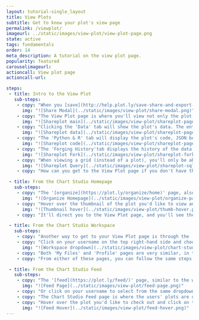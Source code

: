 ```yaml
---
layout: tutorial-single_layout
title: View Plots
subtitle: Get to know your plot's view page
permalink: /viewplot/
imageurl: ../static/images/view-plot/view-plot-page.png
state: active
tags: fundamentals
order: 14
meta_description: A tutorial on the view plot page.
popularity: featured
carouselimageurl:
actioncall: View plot page
actioncall-url:

steps:
 - title: Intro to the View Plot
   sub-steps:
    - copy: "When you [save](http://help.plot.ly/save-share-and-export-in-plotly/#step-1-save-your-plot) and [embed](http://help.plot.ly/save-share-and-export-in-plotly/#step-5-share-your-plot) your plot, the shareable link directs you to your shareplot viewer."
      img: "![Share Modal](../static/images/view-plot/share-modal.png)"
    - copy: "The View Plot page is where you'll view not only the plot, but its data, code, and the forging history."
      img: "![Shareplot main](../static/images/view-plot/shareplot-page.png)"
    - copy: "Clicking the 'Data' tab will show the plot's data. The entire dataset may not be displayed if it's too large, but rest assured that the entire grid has been saved. The ellipses appear when this is the case."
      img: "![Shareplot data](../static/images/view-plot/shareplot-page-data.png)"
    - copy: "The 'Python & R' tab will display the plot's code, JSON being the default programming language. Select from the dropdown menu on the left-hand side to see the others, including Python, Matlab and R."
      img: "![Shareplot code](../static/images/view-plot/shareplot-page-code.gif)"
    - copy: "The 'Forging History'tab displays the history of the data is shared between Chart Studio users for audit control. How does this work? When you click on 'Fork & Edit' on another Chart Studio user's chart, a new node is created in the 'Forging History' tree. The example below is a [plot](https://plot.ly/~RhettAllain/131/) created by 'Wired' author Rhett Allain. It's been forked many times by other Chart Studio users."
      img: "![Shareplot Fork](../static/images/view-plot/shareplot-fork-history.png)"
    - copy: "When viewing a grid (instead of a plot), you'll only be able to see its data and forking history, and additionally one more tab called 'SQL Query' that displays the connection details associated with the grid queried via the Falcon API."
      img: "![Shareplot Query](../static/images/view-plot/shareplot-sql-query.png)"
    - copy: "How can you get to the View Plot page if you don't have the shareable link handy? Keep reading to find out!"

 - title: From the Chart Studio Homepage
   sub-steps:
    - copy: "The '[organize](https://plot.ly/organize/home)' page, also known as your 'list of files', is nothing but the homepage of your Chart Studio account. This is where your saved plots and grids are kept."
      img: "![Organize Homepage](../static/images/view-plot/organize-page.png)"
    - copy: "Hover over the thumbnail of the plot you'd like to view and click the'View' button."
      img: "![Thumbnail hover](../static/images/view-plot/thumb-hover.png)"
    - copy: "It'll direct you to the View Plot page, and you'll see the associated data, code, and forking history of that plot. If you select to view a grid"

 - title: From the Chart Studio Workspace
   sub-steps:
    - copy: "Another way to get to your View Plot page is through the [Chart Studio Workspace](https://plot.ly/create)."
    - copy: "Click on your username on the top right-hand side and choose either the 'My Files' or 'Profile' menu from the drop-down."
      img: "![Workspace dropdown](../static/images/view-plot/chart-studio.png)"
    - copy: "Both 'My Files' and 'Profile' pages are very similar, in the sense that you can see all the plots and grids that you've saved, but only *you* can view your 'Organize' page."
    - copy: "From either of these pages, you can follow the same steps as above. Just hover over the thumbnail of your choice and click on 'View'."

 - title: From the Chart Studio Feed
   sub-steps:
    - copy: "The '[feed](https://plot.ly/feed/)' page, similar to the workspace, is also featured on the Chart Studio homepage. You can click on the 'My Files' tab on the top to get to your '[organize](https://plot.ly/organize/home)' page."
      img: "![Feed Page](../static/images/view-plot/feed-page.png)"
    - copy: "Or click on your username to select from the same dropdown menu as seen in the workspace."
    - copy: "The Chart Studio Feed page is where the users' plots are displayed for the public to see. Please note that only those plots that are saved as 'Public' will be displayed in this page."
    - copy: "Hover over the plot you'd like to check out and click on the 'View' button. It'll direct you to the View Plot page of that plot."
      img: "![Feed Hover](../static/images/view-plot/feed-hover.png)"
---
```

